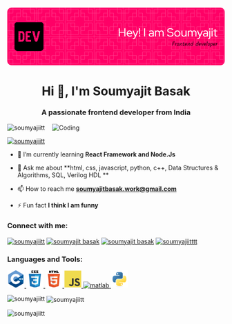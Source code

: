 ![logo](https://github.com/soumyajiitt/soumyajiitt/blob/main/github-header-image%20(1).png)
<h1 align="center">Hi 👋, I'm Soumyajit Basak</h1>
<h3 align="center">A passionate frontend developer from India</h3>
<img align="right" alt="Coding" width="400" src="https://miro.medium.com/max/828/0*7Q3yvSIv_t0ioJ-Z.gif">

<p align="left"> <img src="https://komarev.com/ghpvc/?username=soumyajiitt&label=Profile%20views&color=0e75b6&style=flat" alt="soumyajiitt" /> </p>

<p align="left"> <a href="https://twitter.com/soumyajiitt" target="blank"><img src="https://img.shields.io/twitter/follow/soumyajiitt?logo=twitter&style=for-the-badge" alt="soumyajiitt" /></a> </p>

- 🌱 I’m currently learning **React Framework and Node.Js**

- 💬 Ask me about **html, css, javascript, python, c++, Data Structures & Algorithms, SQL, Verilog HDL **

- 📫 How to reach me **soumyajitbasak.work@gmail.com**

- ⚡ Fun fact **I think I am funny**

<h3 align="left">Connect with me:</h3>
<p align="left">
<a href="https://twitter.com/soumyajiitt" target="blank"><img align="center" src="https://raw.githubusercontent.com/rahuldkjain/github-profile-readme-generator/master/src/images/icons/Social/twitter.svg" alt="soumyajiitt" height="30" width="40" /></a>
<a href="https://linkedin.com/in/soumyajit basak" target="blank"><img align="center" src="https://raw.githubusercontent.com/rahuldkjain/github-profile-readme-generator/master/src/images/icons/Social/linked-in-alt.svg" alt="soumyajit basak" height="30" width="40" /></a>
<a href="https://fb.com/soumyajit basak" target="blank"><img align="center" src="https://raw.githubusercontent.com/rahuldkjain/github-profile-readme-generator/master/src/images/icons/Social/facebook.svg" alt="soumyajit basak" height="30" width="40" /></a>
<a href="https://instagram.com/soumyajiitttt" target="blank"><img align="center" src="https://raw.githubusercontent.com/rahuldkjain/github-profile-readme-generator/master/src/images/icons/Social/instagram.svg" alt="soumyajiitttt" height="30" width="40" /></a>
</p>

<h3 align="left">Languages and Tools:</h3>
<p align="left"> <a href="https://www.w3schools.com/cpp/" target="_blank" rel="noreferrer"> <img src="https://raw.githubusercontent.com/devicons/devicon/master/icons/cplusplus/cplusplus-original.svg" alt="cplusplus" width="40" height="40"/> </a> <a href="https://www.w3schools.com/css/" target="_blank" rel="noreferrer"> <img src="https://raw.githubusercontent.com/devicons/devicon/master/icons/css3/css3-original-wordmark.svg" alt="css3" width="40" height="40"/> </a> <a href="https://www.w3.org/html/" target="_blank" rel="noreferrer"> <img src="https://raw.githubusercontent.com/devicons/devicon/master/icons/html5/html5-original-wordmark.svg" alt="html5" width="40" height="40"/> </a> <a href="https://developer.mozilla.org/en-US/docs/Web/JavaScript" target="_blank" rel="noreferrer"> <img src="https://raw.githubusercontent.com/devicons/devicon/master/icons/javascript/javascript-original.svg" alt="javascript" width="40" height="40"/> </a> <a href="https://www.mathworks.com/" target="_blank" rel="noreferrer"> <img src="https://upload.wikimedia.org/wikipedia/commons/2/21/Matlab_Logo.png" alt="matlab" width="40" height="40"/> </a> <a href="https://www.python.org" target="_blank" rel="noreferrer"> <img src="https://raw.githubusercontent.com/devicons/devicon/master/icons/python/python-original.svg" alt="python" width="40" height="40"/> </a> </p>

<p><img align="left" src="https://github-readme-stats.vercel.app/api/top-langs?username=soumyajiitt&show_icons=true&locale=en&layout=compact" alt="soumyajiitt" /></p>

<p>&nbsp;<img align="center" src="https://github-readme-stats.vercel.app/api?username=soumyajiitt&show_icons=true&locale=en" alt="soumyajiitt" /></p>

<p><img align="center" src="https://github-readme-streak-stats.herokuapp.com/?user=soumyajiitt&" alt="soumyajiitt" /></p>
